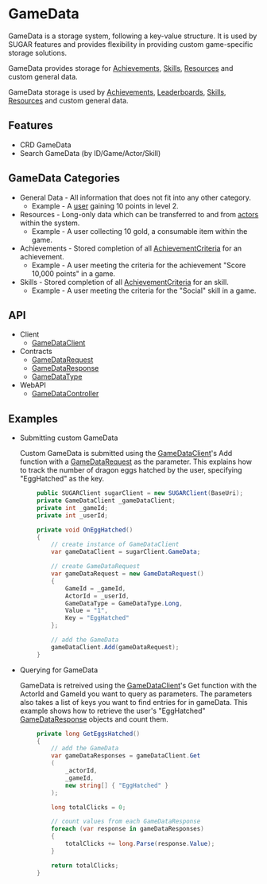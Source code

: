 # GameData
GameData is a storage system, following a key-value structure. It is used by SUGAR features and provides flexibility in providing custom game-specific storage solutions.

GameData provides storage for [Achievements](achievement.md), [Skills](skill.md), [Resources](resource.md) and custom general data. 

GameData storage is used by [Achievements](achievement.md), [Leaderboards](leaderboard.md), [Skills](skill.md), [Resources](resource.md) and custom general data. 

## Features
* CRD GameData 
* Search GameData (by ID/Game/Actor/Skill)

## GameData Categories
- General Data - All information that does not fit into any other category.
    - Example - A [user](/features/user.html) gaining 10 points in level 2.
- Resources - Long-only data which can be transferred to and from [actors](/features/actor.html) within the system.
    - Example - A user collecting 10 gold, a consumable item within the game. 
- Achievements - Stored completion of all [AchievementCriteria](xref:PlayGen.SUGAR.Contracts.AchievementCriteria) for an achievement.
    - Example - A user meeting the criteria for the achievement "Score 10,000 points" in a game.
- Skills - Stored completion of all [AchievementCriteria](xref:PlayGen.SUGAR.Contracts.AchievementCriteria) for an skill.
    - Example - A user meeting the criteria for the "Social" skill in a game.

## API
* Client
    * [GameDataClient](xref:PlayGen.SUGAR.Client.GameDataClient)
* Contracts
    * [GameDataRequest](xref:PlayGen.SUGAR.Contracts.GameDataRequest)
    * [GameDataResponse](xref:PlayGen.SUGAR.Contracts.GameDataResponse)
    * [GameDataType](xref:PlayGen.SUGAR.Contracts.CriteriaQueryType)
* WebAPI
    * [GameDataController](xref:PlayGen.SUGAR.WebAPI.Controllers.GameDataController)

## Examples
* Submitting custom GameData

 	Custom GameData is submitted using the [GameDataClient](xref:PlayGen.SUGAR.Client.GameDataClient)'s Add function with a [GameDataRequest](xref:PlayGen.SUGAR.Contracts.GameDataRequest) as the parameter. This explains how to track the number of dragon eggs hatched by the user, specifying "EggHatched" as the key.

```cs 
		public SUGARClient sugarClient = new SUGARClient(BaseUri);
		private GameDataClient _gameDataClient;
		private int _gameId;
		private int _userId;

		private void OnEggHatched()
		{
			// create instance of GameDataClient
			var gameDataClient = sugarClient.GameData;

			// create GameDataRequest
			var gameDataRequest = new GameDataRequest()
			{
				GameId = _gameId,
				ActorId = _userId,
				GameDataType = GameDataType.Long,
				Value = "1",
				Key = "EggHatched"
			};

			// add the GameData
			gameDataClient.Add(gameDataRequest);
		}
```

* Querying for GameData

	GameData is retreived using the [GameDataClient](xref:PlayGen.SUGAR.Client.GameDataClient)'s Get function with the ActorId and GameId you want to query as parameters. The parameters also takes a list of keys you want to find entries for in gameData. This example shows how to retrieve the user's "EggHatched" [GameDataResponse](xref:PlayGen.SUGAR.Contracts.GameDataResponse) objects and count them.

```cs 
		private long GetEggsHatched()
		{
			// add the GameData
			var gameDataResponses = gameDataClient.Get
			(
				_actorId,
				_gameId,
				new string[] { "EggHatched" }
			);

			long totalClicks = 0;

			// count values from each GameDataResponse
			foreach (var response in gameDataResponses)
			{
				totalClicks += long.Parse(response.Value);
			}

			return totalClicks;
		}
```